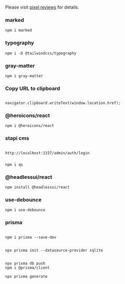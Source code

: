 Please visit [pixel reviews](https://pixel-reviews.vercel.app/) for details.

### marked

```
npm i marked

```

### typography

```
npm i -D @tailwindcss/typography

```

### gray-matter

```
npm i gray-matter

```

### Copy URL to clipboard

```

navigator.clipboard.writeText(window.location.href);

```

### @heroicons/react

```
npm i @heroicons/react

```

### stapi cms

```

http://localhost:1337/admin/auth/login

```

###

```
npm i qs

```

### @headlessui/react

```
npm install @headlessui/react

```

### use-debounce

```
npm i use-debounce

```

### prisma

```

npm i prisma --save-dev


npx prisma init --datasource-provider sqlite


npx prisma db push
npm i @prisma/client

npx prisma generate







```

###

```


```

###

```


```
